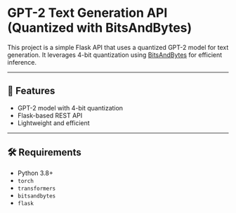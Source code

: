 # GPT-2 Text Generation API (Quantized with BitsAndBytes)

This project is a simple Flask API that uses a quantized GPT-2 model for text generation. It leverages 4-bit quantization using [BitsAndBytes](https://github.com/TimDettmers/bitsandbytes) for efficient inference.

---

## 🚀 Features

- GPT-2 model with 4-bit quantization
- Flask-based REST API
- Lightweight and efficient

---

## 🛠 Requirements

- Python 3.8+
- `torch`
- `transformers`
- `bitsandbytes`
- `flask`

